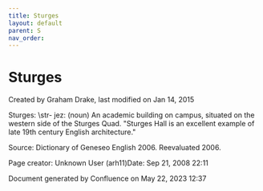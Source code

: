 ```yaml
---
title: Sturges
layout: default
parent: S
nav_order:
---
```


# Sturges

Created by  Graham Drake, last modified on Jan 14, 2015

Sturges: \str- jez\: (noun) An academic building on campus, situated on the western side of the Sturges Quad. &quot;Sturges Hall is an excellent example of late 19th century English architecture.&quot;

Source: Dictionary of Geneseo English 2006. Reevaluated 2006.

Page creator: Unknown User (arh11)Date: Sep 21, 2008 22:11

Document generated by Confluence on May 22, 2023 12:37


